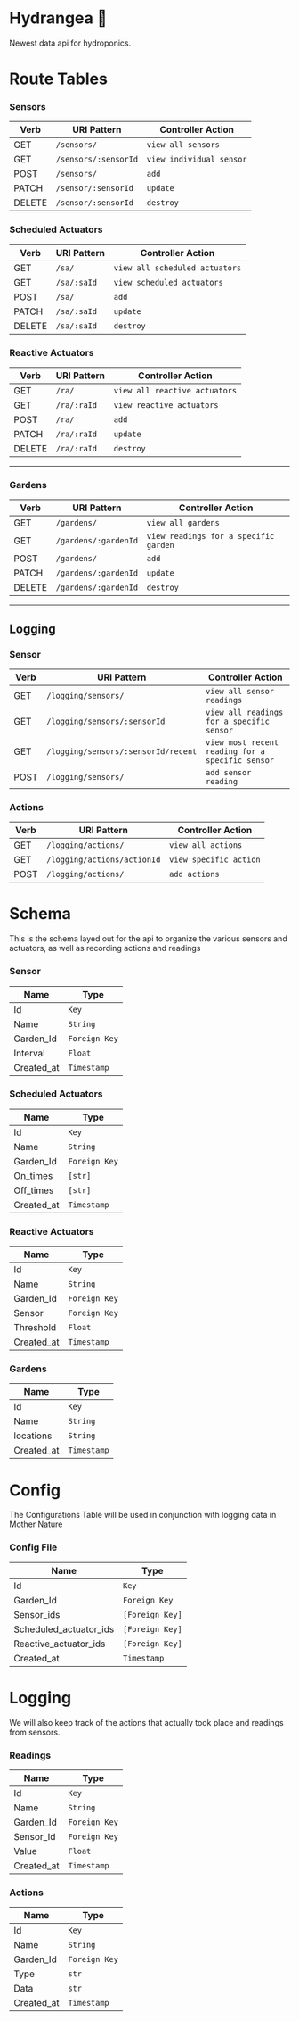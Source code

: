 # Hydrangea 🌱

Newest data api for hydroponics.

# Route Tables

### Sensors

| Verb   | URI Pattern          | Controller Action        |
| ------ | -------------------- | ------------------------ |
| GET    | `/sensors/`          | `view all sensors`       |
| GET    | `/sensors/:sensorId` | `view individual sensor` |
| POST   | `/sensors/`          | `add`                    |
| PATCH  | `/sensor/:sensorId`  | `update`                 |
| DELETE | `/sensor/:sensorId`  | `destroy`    |         

### Scheduled Actuators

| Verb   | URI Pattern | Controller Action              |
| ------ | ----------- | ------------------------------ |
| GET    | `/sa/`      | `view all scheduled actuators` |
| GET    | `/sa/:saId` | `view scheduled actuators`     |
| POST   | `/sa/`      | `add`                          |
| PATCH  | `/sa/:saId` | `update`                       |
| DELETE | `/sa/:saId` | `destroy`                      |

### Reactive Actuators

| Verb   | URI Pattern | Controller Action             |
| ------ | ----------- | ----------------------------- |
| GET    | `/ra/`      | `view all reactive actuators` |
| GET    | `/ra/:raId` | `view reactive actuators`     |
| POST   | `/ra/`      | `add`                         |
| PATCH  | `/ra/:raId` | `update`                      |
| DELETE | `/ra/:raId` | `destroy`                     |

<hr />   

### Gardens

| Verb   | URI Pattern          | Controller Action                     |
| ------ | -------------------- | ------------------------------------- |
| GET    | `/gardens/`          | `view all gardens`                    |
| GET    | `/gardens/:gardenId` | `view readings for a specific garden` |
| POST   | `/gardens/`          | `add`                                 |
| PATCH  | `/gardens/:gardenId` | `update`                              |
| DELETE | `/gardens/:gardenId` | `destroy`                             |

<hr />   

## Logging

### Sensor

| Verb | URI Pattern                         | Controller Action                                |
| ---- | ----------------------------------- | ------------------------------------------------ |
| GET  | `/logging/sensors/`                 | `view all sensor readings`                       |
| GET  | `/logging/sensors/:sensorId`        | `view all readings for a specific sensor`        |
| GET  | `/logging/sensors/:sensorId/recent` | `view most recent reading for a specific sensor` |
| POST | `/logging/sensors/`                 | `add sensor reading`                             |

### Actions

| Verb | URI Pattern                 | Controller Action      |
| ---- | --------------------------- | ---------------------- |
| GET  | `/logging/actions/`         | `view all actions`     |
| GET  | `/logging/actions/actionId` | `view specific action` |
| POST | `/logging/actions/`         | `add actions`          |

# Schema

This is the schema layed out for the api to organize the various sensors and actuators, as well as recording actions and readings

### Sensor

| Name       | Type          |
| ---------- | ------------- |
| Id         | `Key`         |
| Name       | `String`      |
| Garden_Id  | `Foreign Key` |
| Interval   | `Float`       |
| Created_at | `Timestamp`   |

### Scheduled Actuators

| Name       | Type          |
| ---------- | ------------- |
| Id         | `Key`         |
| Name       | `String`      |
| Garden_Id  | `Foreign Key` |
| On_times   | `[str]`       |
| Off_times  | `[str]`       |
| Created_at | `Timestamp`   |

### Reactive Actuators

| Name       | Type          |
| ---------- | ------------- |
| Id         | `Key`         |
| Name       | `String`      |
| Garden_Id  | `Foreign Key` |
| Sensor     | `Foreign Key` |
| Threshold  | `Float`       |
| Created_at | `Timestamp`   |

### Gardens

| Name       | Type        |
| ---------- | ----------- |
| Id         | `Key`       |
| Name       | `String`    |
| locations  | `String`    |
| Created_at | `Timestamp` |

# Config

The Configurations Table will be used in conjunction with logging data in Mother Nature

### Config File

| Name                   | Type            |
| ---------------------- | --------------- |
| Id                     | `Key`           |
| Garden_Id              | `Foreign Key`   |
| Sensor_ids             | `[Foreign Key]` |
| Scheduled_actuator_ids | `[Foreign Key]` |
| Reactive_actuator_ids  | `[Foreign Key]` |
| Created_at             | `Timestamp`     |

# Logging

We will also keep track of the actions that actually took place and readings from sensors.

### Readings

| Name       | Type          |
| ---------- | ------------- |
| Id         | `Key`         |
| Name       | `String`      |
| Garden_Id  | `Foreign Key` |
| Sensor_Id  | `Foreign Key` |
| Value      | `Float`       |
| Created_at | `Timestamp`   |

### Actions

| Name       | Type          |
| ---------- | ------------- |
| Id         | `Key`         |
| Name       | `String`      |
| Garden_Id  | `Foreign Key` |
| Type       | `str`         |
| Data       | `str`         |
| Created_at | `Timestamp`   |
